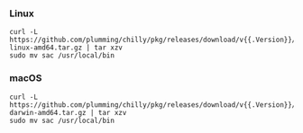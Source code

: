 ### Linux

```shell
curl -L https://github.com/plumming/chilly/pkg/releases/download/v{{.Version}}/sac-linux-amd64.tar.gz | tar xzv 
sudo mv sac /usr/local/bin
```

### macOS

```shell
curl -L  https://github.com/plumming/chilly/pkg/releases/download/v{{.Version}}/sac-darwin-amd64.tar.gz | tar xzv
sudo mv sac /usr/local/bin
```


